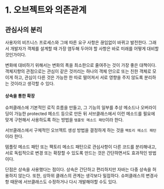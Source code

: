 # 1. 오브젝트와 의존관계

## 관심사의 분리

사용자의 비즈니스 프로세스와 그에 따른 요구 사항은 끊임없이 바뀌고 발전한다. 그래서 개발자가 객체를 설계할 때 가장 염두해 두어야 할 사항은 바로 미래를 어떻게 대비할 것인가이다.

변화에 대비하기 위해서는 변화의 폭을 최소한으로 줄여주는 것이 가장 좋은 대책이다. 객체지향의 관점으로는 관심이 같은 것끼리는 하나의 객체 안으로 또는 친한 객체로 모이게 하고, 관심이 다른 것은 가능한 한 따로 떨어져서 서로 영향을 주지 않도록 분리하는 것이라고 생각할 수 있다.

#### 상속을 통한 확장

슈퍼클래스에 기본적인 로직 흐름을 만들고, 그 기능의 일부를 추상 메소드나 오버라이딩이 가능한 protected 메소드 등으로 만든 뒤 서브클래스에서 이런 메소드를 필요에 맞게 구현해서 사용하도록 하는 방법을 `템플릿 메소드 패턴`이라 한다.

서브클래스에서 구체적인 오브젝트 생성 방법을 결정하게 하는 것을 `팩토리 메소드 패턴`이라 한다.

템플릿 메소드 패턴 또는 팩토리 메소드 패턴으로 관심사항이 다른 코드를 분리해내고, 서로 독립적으로 변경 또는 확장할 수 있도록 만드는 것은 간단하면서도 효과적인 방법이다.

단점은 상속을 사용했다는 점이다. 상속은 간단하고 편리하지만 자바는 다중 상속을 허용하지 않는다. 또한, 상하위 클래스의 관계는 생각보다 밀접하다. 슈퍼클래스의 변경사항 때문에 서브클래스도 수정하거나 다시 개발해야할 수도 있다.

